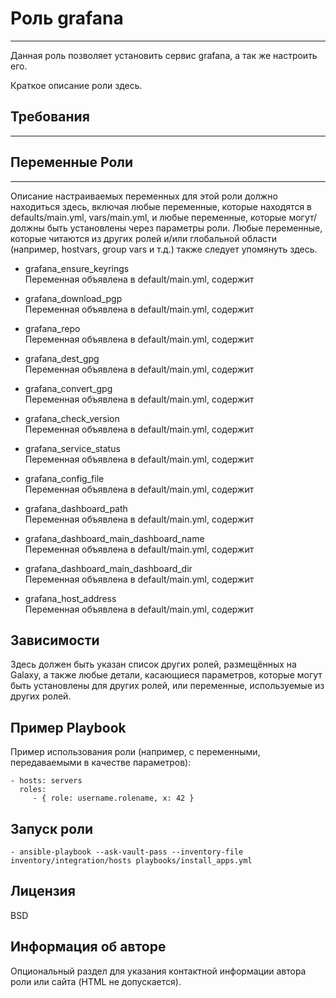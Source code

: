 # Роль grafana
------------

Данная роль позволяет установить сервис grafana, а так же настроить его.

Краткое описание роли здесь.

## Требования
------------

## Переменные Роли
--------------

Описание настраиваемых переменных для этой роли должно находиться здесь, включая любые переменные, которые находятся в defaults/main.yml, vars/main.yml, и любые переменные, которые могут/должны быть установлены через параметры роли. Любые переменные, которые читаются из других ролей и/или глобальной области (например, hostvars, group vars и т.д.) также следует упомянуть здесь.

- grafana_ensure_keyrings   
  Переменная объявлена в default/main.yml, содержит
- grafana_download_pgp    
  Переменная объявлена в default/main.yml, содержит
- grafana_repo    
  Переменная объявлена в default/main.yml, содержит

- grafana_dest_gpg    
  Переменная объявлена в default/main.yml, содержит
- grafana_convert_gpg   
  Переменная объявлена в default/main.yml, содержит

- grafana_check_version   
  Переменная объявлена в default/main.yml, содержит
- grafana_service_status    
  Переменная объявлена в default/main.yml, содержит

- grafana_config_file   
  Переменная объявлена в default/main.yml, содержит

- grafana_dashboard_path    
  Переменная объявлена в default/main.yml, содержит
- grafana_dashboard_main_dashboard_name   
  Переменная объявлена в default/main.yml, содержит
- grafana_dashboard_main_dashboard_dir    
  Переменная объявлена в default/main.yml, содержит

- grafana_host_address    
  Переменная объявлена в default/main.yml, содержит

Зависимости
-----------

Здесь должен быть указан список других ролей, размещённых на Galaxy, а также любые детали, касающиеся параметров, которые могут быть установлены для других ролей, или переменные, используемые из других ролей.

Пример Playbook
---------------

Пример использования роли (например, с переменными, передаваемыми в качестве параметров):

    - hosts: servers
      roles:
         - { role: username.rolename, x: 42 }

## Запуск роли

    - ansible-playbook --ask-vault-pass --inventory-file inventory/integration/hosts playbooks/install_apps.yml

Лицензия
--------

BSD

Информация об авторе
--------------------

Опциональный раздел для указания контактной информации автора роли или сайта (HTML не допускается).